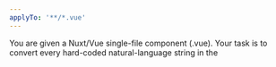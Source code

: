```yaml
---
applyTo: '**/*.vue'
---
```


You are given a Nuxt/Vue single-file component (.vue). Your task is to convert every hard-coded natural-language string in the <template> into our localization system using @vintl/vintl-nuxt (which wraps FormatJS).

Please follow these rules precisely:

1. Identify translatable strings

- Scan the <template> for all user-visible strings (inner text, alt attributes, placeholders, button labels, etc.). Do not extract dynamic expressions (like {{ user.name }}) or HTML tags. Only extract static human-readable text.

2. Create message definitions

- In the <script setup> block, import `defineMessage` or `defineMessages` from `@vintl/vintl`.
- For each extracted string, define a message with a unique `id` (use a descriptive prefix based on the component path, e.g. `auth.welcome.long-title`) and a `defaultMessage` equal to the original English string.
  Example:
  const messages = defineMessages({
  welcomeTitle: { id: 'auth.welcome.title', defaultMessage: 'Welcome' },
  welcomeDescription: { id: 'auth.welcome.description', defaultMessage: 'You’re now part of the community…' },
  })

3. Handle variables and ICU formats

- Replace dynamic parts with ICU placeholders: "Hello, ${user.name}!" → `{name}` and defaultMessage: 'Hello, {name}!'
- For numbers/dates/times, use ICU/FormatJS options (e.g., currency): `{price, number, ::currency/USD}`
- For plurals/selects, use ICU: `'{count, plural, one {# message} other {# messages}}'`

4. Rich-text messages (links/markup)

- In `defaultMessage`, wrap link/markup ranges with tags, e.g.:
  "By creating an account, you agree to our <terms-link>Terms</terms-link> and <privacy-link>Privacy Policy</privacy-link>."
- Render rich-text messages with `<IntlFormatted>` from `@vintl/vintl/components` and map tags via `values`:
  <IntlFormatted
    :message="messages.tosLabel"
    :values="{
      'terms-link': (chunks) => <NuxtLink to='/terms'>{chunks}</NuxtLink>,
      'privacy-link': (chunks) => <NuxtLink to='/privacy'>{chunks}</NuxtLink>,
    }"
  />
- For simple emphasis: `'Welcome to <strong>Modrinth</strong>!'` and map `'strong': (c) => <strong>{c}</strong>`

5. Formatting in templates

- Import and use `useVIntl()`; prefer `formatMessage` for simple strings:
  `const { formatMessage } = useVIntl()`
  `<button>{{ formatMessage(messages.welcomeTitle) }}</button>`
- Vue methods like `$formatMessage`, `$formatNumber`, `$formatDate` are also available if needed.

6. Naming conventions and id stability

- Make `id`s descriptive and stable (e.g., `error.generic.default.title`). Group related messages with `defineMessages`.

7. Avoid Vue/ICU delimiter collisions

- If an ICU placeholder would end right before `}}` in a Vue template, insert a space so it becomes `} }` to avoid parsing issues.

8. Update imports and remove literals

- Ensure imports for `defineMessage`/`defineMessages`, `useVIntl`, and `<IntlFormatted>` are present. Replace all hard-coded strings with `formatMessage(...)` or `<IntlFormatted>` and remove the literals.

9. Preserve functionality

- Do not change logic, layout, reactivity, or bindings—only refactor strings into i18n.

Use existing patterns from our codebase:

- Variables/plurals: see `apps/frontend/src/pages/frog.vue`
- Rich-text link tags: see `apps/frontend/src/pages/auth/welcome.vue` and `apps/frontend/src/error.vue`

When you finish, there should be no hard-coded English strings left in the template—everything comes from `formatMessage` or `<IntlFormatted>`.
